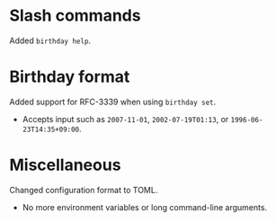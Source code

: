 # Slash commands

Added `birthday help`.

# Birthday format

Added support for RFC-3339 when using `birthday set`.
- Accepts input such as `2007-11-01`, `2002-07-19T01:13`, or `1996-06-23T14:35+09:00`.

# Miscellaneous

Changed configuration format to TOML.
- No more environment variables or long command-line arguments.